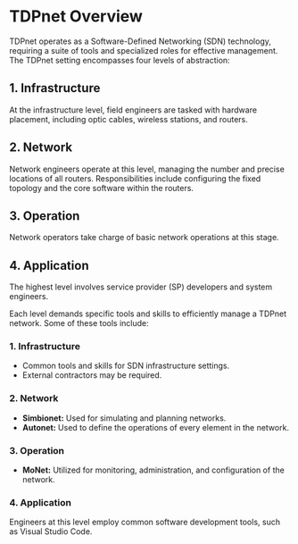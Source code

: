 # TDPnet Overview

TDPnet operates as a Software-Defined Networking (SDN) technology, requiring a suite of tools and specialized roles for effective management. The TDPnet setting encompasses four levels of abstraction:

## 1. Infrastructure

At the infrastructure level, field engineers are tasked with hardware placement, including optic cables, wireless stations, and routers.

## 2. Network

Network engineers operate at this level, managing the number and precise locations of all routers. Responsibilities include configuring the fixed topology and the core software within the routers.

## 3. Operation

Network operators take charge of basic network operations at this stage.

## 4. Application

The highest level involves service provider (SP) developers and system engineers.

Each level demands specific tools and skills to efficiently manage a TDPnet network. Some of these tools include:

### 1. Infrastructure

- Common tools and skills for SDN infrastructure settings.
- External contractors may be required.

### 2. Network

- **Simbionet:** Used for simulating and planning networks.
- **Autonet:** Used to define the operations of every element in the network.

### 3. Operation

- **MoNet:** Utilized for monitoring, administration, and configuration of the network.

### 4. Application

Engineers at this level employ common software development tools, such as Visual Studio Code.


